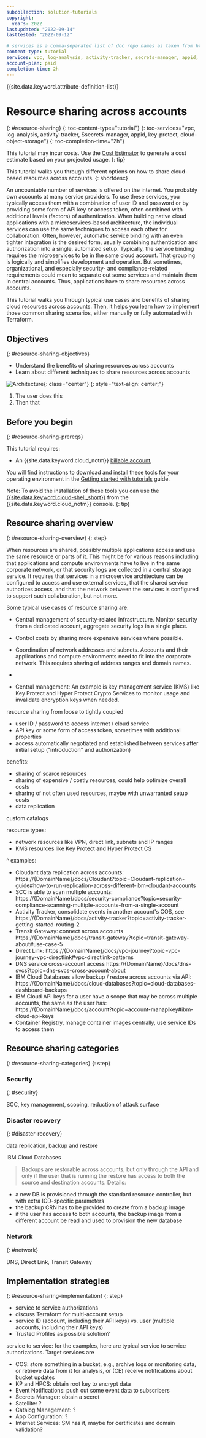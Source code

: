 ```yaml
---
subcollection: solution-tutorials
copyright:
  years: 2022
lastupdated: "2022-09-14"
lasttested: "2022-09-12"

# services is a comma-separated list of doc repo names as taken from https://github.ibm.com/cloud-docs/
content-type: tutorial
services: vpc, log-analysis, activity-tracker, secrets-manager, appid, key-protect, cloud-object-storage
account-plan: paid
completion-time: 2h
---
```


{{site.data.keyword.attribute-definition-list}}

# Resource sharing across accounts
{: #resource-sharing}
{: toc-content-type="tutorial"}
{: toc-services="vpc, log-analysis, activity-tracker, Ssecrets-manager, appid, key-protect, cloud-object-storage"}
{: toc-completion-time="2h"}

<!--##istutorial#-->
This tutorial may incur costs. Use the [Cost Estimator](https://{DomainName}/estimator/review) to generate a cost estimate based on your projected usage.
{: tip}

<!--#/istutorial#-->

This tutorial walks you through different options on how to share cloud-based resources across accounts.
{: shortdesc}

An uncountable number of services is offered on the internet. You probably own accounts at many service providers. To use these services, you typically access them with a combination of user ID and password or by providing some form of API key or access token, often combined with additional levels (factors) of authentication. When building native cloud applications with a microservices-based architecture, the individual services can use the same techniques to access each other for collaboration. Often, however, automatic service binding with an even tighter integration is the desired form, usually combining authentication and authorization into a single, automated setup. Typically, the service binding requires the microservices to be in the same cloud account. That grouping is logically and simplifies development and operation. But sometimes, organizational, and especially security- and compliance-related requirements could mean to separate out some services and maintain them in central accounts. Thus, applications have to share resources across accounts.

This tutorial walks you through typical use cases and benefits of sharing cloud resources across accounts. Then, it helps you learn how to implement those common sharing scenarios, either manually or fully automated with Terraform.

## Objectives
{: #resource-sharing-objectives}

* Understand the benefits of sharing resources across accounts
* Learn about different techniques to share resources across accounts

![Architecture](images/solution1/Architecture.png){: class="center"}
{: style="text-align: center;"}

1. The user does this
2. Then that


## Before you begin
{: #resource-sharing-prereqs}

This tutorial requires:
* An {{site.data.keyword.cloud_notm}} [billable account](https://{DomainName}/docs/account?topic=account-accounts),

<!--##istutorial#-->
You will find instructions to download and install these tools for your operating environment in the [Getting started with tutorials](https://{DomainName}/docs/solution-tutorials?topic=solution-tutorials-tutorials) guide.

Note: To avoid the installation of these tools you can use the [{{site.data.keyword.cloud-shell_short}}](https://{DomainName}/shell) from the {{site.data.keyword.cloud_notm}} console.
{: tip}

<!--#/istutorial#-->

## Resource sharing overview
{: #resource-sharing-overview}
{: step}

When resources are shared, possibly multiple applications access and use the same resource or parts of it. This might be for various reasons including that applications and compute environments have to live in the same corporate network, or that security logs are collected in a central storage service. It requires that services in a microservice architecture can be configured to access and use external services, that the shared service authorizes access, and that the network between the services is configured to support such collaboration, but not more.

Some typical use cases of resource sharing are:
- Central management of security-related infrastructure. Monitor security from a dedicated account, aggregate security logs in a single place.
- Control costs by sharing more expensive services where possible.
- Coordination of network addresses and subnets. Accounts and their applications and compute environments need to fit into the corporate network. This requires sharing of address ranges and domain names.
- 



- Central management: An example is key management service (KMS) like Key Protect and Hyper Protect Crypto Services to monitor usage and invalidate encryption keys when needed.



resource sharing from loose to tightly coupled
* user ID / password to access internet / cloud service
* API key or some form of access token, sometimes with additional properties
* access automatically negotiated and established between services after initial setup ("introduction" and authorization)

benefits:
* sharing of scarce resources
* sharing of expensive / costly resources, could help optimize overall costs
* sharing of not often used resources, maybe with unwarranted setup costs
* data replication

custom catalogs


resource types:
* network resources like VPN, direct link, subnets and IP ranges
* KMS resources like Key Protect and Hyper Protect CS


^ examples:
- Cloudant data replication across accounts: https://{DomainName}/docs/Cloudant?topic=Cloudant-replication-guide#how-to-run-replication-across-different-ibm-cloudant-accounts
- SCC is able to scan multiple accounts: https://{DomainName}/docs/security-compliance?topic=security-compliance-scanning-multiple-accounts-from-a-single-account
- Activity Tracker, consolidate events in another account's COS, see https://{DomainName}/docs/activity-tracker?topic=activity-tracker-getting-started-routing-2
- Transit Gateway: connect across accounts https://{DomainName}/docs/transit-gateway?topic=transit-gateway-about#use-case-5
- Direct Link: https://{DomainName}/docs/vpc-journey?topic=vpc-journey-vpc-directlink#vpc-directlink-patterns
- DNS service cross-account access https://{DomainName}/docs/dns-svcs?topic=dns-svcs-cross-account-about
- IBM Cloud Databases allow backup / restore across accounts via API: https://{DomainName}/docs/cloud-databases?topic=cloud-databases-dashboard-backups
- IBM Cloud API keys for a user have a scope that may be across multiple accounts, the same as the user has: https://{DomainName}/docs/account?topic=account-manapikey#ibm-cloud-api-keys
- Container Registry, manage container images centrally, use service IDs to access them


## Resource sharing categories
{: #resource-sharing-categories}
{: step}


### Security
{: #security}

SCC, key management, scoping, reduction of attack surface

### Disaster recovery
{: #disaster-recovery}

data replication, backup and restore

IBM Cloud Databases
> Backups are restorable across accounts, but only through the API and only if the user that is running the restore has access to both the source and destination accounts.
Details:
- a new DB is provisioned through the standard resource controller, but with extra ICD-specific parameters
- the backup CRN has to be provided to create from a backup image
- if the user has access to both accounts, the backup image from a different account be read and used to provision the new database

### Network
{: #network}

DNS, Direct Link, Transit Gateway



## Implementation strategies
{: #resource-sharing-implementation}
{: step}


- service to service authorizations
- discuss Terraform for multi-account setup
- service ID (account, including their API keys) vs. user (multiple accounts, including their API keys)
- Trusted Profiles as possible solution?


service to service:
for the examples, here are typical service to service authorizations. Target services are
- COS: store something in a bucket, e.g., archive logs or monitoring data, or retrieve data from it for analysis, or (CE) receive notifications about bucket updates
- KP and HPCS: obtain root key to encrypt data
- Event Notifications: push out some event data to subscribers
- Secrets Manager: obtain a secret 
- Satellite: ?
- Catalog Management: ?
- App Configuration: ?
- Internet Services: SM has it, maybe for certificates and domain validation?